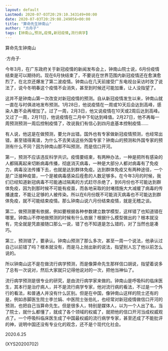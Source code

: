 ```yaml
---
layout: default
Lastmod: 2020-07-03T20:29:10.343149+00:00
date: 2020-07-03T20:29:08.249056+00:00
title: "算命先生钟南山"
author: "方舟子"
tags: [钟南山,预测,疫情,新冠疫情,流行病学]
---
```


算命先生钟南山

·方舟子·

今年3月，在广东政府关于新冠疫情的新闻发布会上，钟南山院士说，6月份疫情结束是可以期待的。现在6月快结束了，不要说在世界范围内新冠疫情还在愈演愈烈了，在北京还爆发了第二波疫情。钟南山在几天前接受广东电视台采访时改了说法了，说今冬明春这个疫情不会消失，甚至到时候还可能加重，让人没指望了。

这并不是钟南山第一次改变对新冠疫情的预测。自从新冠疫情发生以来，钟南山就一直在与时俱进地发布预测。1月28日，他说疫情在一周或10天后会达到高峰，感染人数不会再增加了。过了一周，2月3日，他又说疫情在10天或2周后达到高峰。又过了一周，2月11日，他说疫情在二月中下旬达到峰值。2月27日，他不再每一周预测预测一周后控制疫情了，改说我们有信心到四月底基本控制疫情……

有人说，他这是在做预测，要允许出错。国外也有专家做新冠疫情预测，也经常出错，甚至错得离谱，为什么不去笑话这些外国专家？钟南山的预测和外国专家的预测有什么不同？因为钟南山那不叫预测，而是信口开河。

第一，预测不应该违反科学共识。疫情要结束，有两种办法，一种是把所有感染的人都隔离起来切断病毒传播，彻底消灭病毒，一种是大部分人都对病毒有了免疫力，病毒没法传播下去，也就是达到群体免疫。达到群体免疫又有两种途径，一个是广泛接种疫苗，一个是被病毒感染后痊愈的人数足够多。在今年3月的时候，我们已经知道新冠病毒不可能通过隔离的方式赶尽杀绝了，到6月份也不可能达到群体免疫，因为到那时候不可能有疫苗，而各地采取的封堵措施大大减缓了病毒的传播速度，不能让足够的人被传染。所以在6月份既不可能消灭病毒也不可能达到群体免疫，就不可能结束疫情。那么钟南山说六月份结束疫情，就是无稽之谈。

第二，做预测要有依据，例如要根据各种参数建立数学模型，这样错了也知道错在哪里。钟南山不停地做预测的时候有什么依据？根据什么模型做出的？根本就没有，完全就是凭直接随口那么一说，错了也不知道是怎么错的，对了当然也是凑巧。

第三，预测错了，要承认。钟南山预测了那么多次，甚至一周一个说法，他承认过自己以前错了吗？根本就没有，而是马上抛出新的说法，指望别人忘了他以前怎么说的。

所以钟南山这不是在做流行病学预测，而是像算命先生那样信口胡说，指望着说多了总有一次说对，然后大家就只记得他说对的一次，把他当神仙了。

流行病学预测是很专业的研究，是由流行病学家来做的。钟南山是呼吸科的临床医生，其本行是治疗病人，并不是流行病学专家，他对流行病的看法，不过是一个外行的看法，和普通人并没有什么区别。但是在中国，像钟南山这样的院士还有的是，例如赤脚医生院士李兰娟、中医院士张伯礼，也经常对新冠疫情做信口开河的预测，也把自己当算命先生。但是很多人，特别是媒体人，以为一个人出了名，当了院士，就什么都懂了，就成了各个领域的权威了，就把他的信口开河当成权威观点了。一个呼吸科临床医生成了中国最权威的流行病学专家，甚至还成了不能批评的神，说明中国还没有专业化的观念，还不是个现代化社会。

2020.6.25

(XYS20200702)

